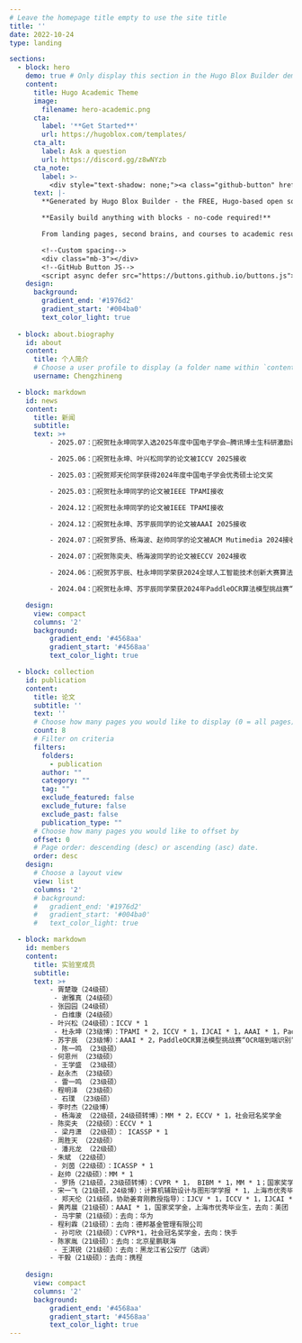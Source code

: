 ```yaml
---
# Leave the homepage title empty to use the site title
title: ''
date: 2022-10-24
type: landing

sections:
  - block: hero
    demo: true # Only display this section in the Hugo Blox Builder demo site
    content:
      title: Hugo Academic Theme
      image:
        filename: hero-academic.png
      cta:
        label: '**Get Started**'
        url: https://hugoblox.com/templates/
      cta_alt:
        label: Ask a question
        url: https://discord.gg/z8wNYzb
      cta_note:
        label: >-
          <div style="text-shadow: none;"><a class="github-button" href="https://github.com/HugoBlox/hugo-blox-builder" data-icon="octicon-star" data-size="large" data-show-count="true" aria-label="Star">Star Hugo Blox Builder</a></div><div style="text-shadow: none;"><a class="github-button" href="https://github.com/HugoBlox/theme-academic-cv" data-icon="octicon-star" data-size="large" data-show-count="true" aria-label="Star">Star the Academic template</a></div>
      text: |-
        **Generated by Hugo Blox Builder - the FREE, Hugo-based open source website builder trusted by 500,000+ sites.**

        **Easily build anything with blocks - no-code required!**

        From landing pages, second brains, and courses to academic resumés, conferences, and tech blogs.

        <!--Custom spacing-->
        <div class="mb-3"></div>
        <!--GitHub Button JS-->
        <script async defer src="https://buttons.github.io/buttons.js"></script>
    design:
      background:
        gradient_end: '#1976d2'
        gradient_start: '#004ba0'
        text_color_light: true
  
  - block: about.biography
    id: about
    content:
      title: 个人简介
      # Choose a user profile to display (a folder name within `content/authors/`)
      username: Chengzhineng

  - block: markdown
    id: news
    content:
      title: 新闻
      subtitle: 
      text: >+
          - 2025.07：🎉祝贺杜永坤同学入选2025年度中国电子学会—腾讯博士生科研激励计划

          - 2025.06：🎉祝贺杜永坤、叶兴松同学的论文被ICCV 2025接收

          - 2025.03：🎉祝贺郑天伦同学获得2024年度中国电子学会优秀硕士论文奖

          - 2025.03：🎉祝贺杜永坤同学的论文被IEEE TPAMI接收

          - 2024.12：🎉祝贺杜永坤同学的论文被IEEE TPAMI接收

          - 2024.12：🎉祝贺杜永坤、苏宇辰同学的论文被AAAI 2025接收

          - 2024.07：🎉祝贺罗扬、杨海波、赵帅同学的论文被ACM Mutimedia 2024接收

          - 2024.07：🎉祝贺陈奕夫、杨海波同学的论文被ECCV 2024接收

          - 2024.06：🎉祝贺苏宇辰、杜永坤同学荣获2024全球人工智能技术创新大赛算法挑战赛“无人机视角下的双光目标检测”赛道一等奖

          - 2024.04：🎉祝贺杜永坤、苏宇辰同学荣获2024年PaddleOCR算法模型挑战赛“OCR端到端识别”赛道冠军

    design:
      view: compact
      columns: '2'
      background:
          gradient_end: '#4568aa'
          gradient_start: '#4568aa'
          text_color_light: true

  - block: collection
    id: publication
    content:
      title: 论文 
      subtitle: ''
      text: ''
      # Choose how many pages you would like to display (0 = all pages)
      count: 8
      # Filter on criteria
      filters:
        folders:
          - publication
        author: ""
        category: ""
        tag: ""
        exclude_featured: false
        exclude_future: false
        exclude_past: false
        publication_type: ""
      # Choose how many pages you would like to offset by
      offset: 0
      # Page order: descending (desc) or ascending (asc) date.
      order: desc
    design:
      # Choose a layout view
      view: list
      columns: '2'
      # background:
      #   gradient_end: '#1976d2'
      #   gradient_start: '#004ba0'
      #   text_color_light: true

  - block: markdown
    id: members
    content:
      title: 实验室成员
      subtitle: 
      text: >+  
          - 胥楚璇（24级硕）
           - 谢雅真（24级硕）
          - 张园园（24级硕）
           - 白维康（24级硕）
          - 叶兴松（24级硕）：ICCV * 1
           - 杜永坤（23级博）：TPAMI * 2，ICCV * 1，IJCAI * 1，AAAI * 1，PaddleOCR算法模型挑战赛“OCR端到端识别”赛道冠军，2024全球人工智能技术创新挑战赛一等奖
          - 苏宇辰 （23级博）：AAAI * 2，PaddleOCR算法模型挑战赛“OCR端到端识别”赛道冠军，2024全球人工智能技术创新挑战赛一等奖
           - 陈一鸣 （23级硕）
          - 何恩州 （23级硕）
           - 王学盛 （23级硕）
          - 赵永杰 （23级硕）
           - 雷一鸣 （23级硕）
          - 程明泽 （23级硕）
           - 石璞 （23级硕）
          - 李时杰（22级博）
           - 杨海波 （22级硕，24级硕转博）：MM * 2，ECCV * 1，社会冠名奖学金
          - 陈奕夫 （22级硕）：ECCV * 1
           - 梁月潇 （22级硕）： ICASSP * 1
          - 周胜天 （22级硕）
           - 潘兆龙 （22级硕）
          - 朱斌 （22级硕）
           - 刘茵（22级硕）：ICASSP * 1
          - 赵帅（22级硕）：MM * 1
           - 罗扬（21级硕，23级硕转博）：CVPR * 1， BIBM * 1，MM * 1；国家奖学金
          - 宋一飞（21级硕，24级博）：计算机辅助设计与图形学学报 * 1，上海市优秀毕业生
           - 郑天伦（21级硕，协助姜育刚教授指导）：IJCV * 1，ICCV * 1，IJCAI * 1；国家奖学金，上海市优秀毕业生，中国电子学会优秀硕士论文奖，去向：宁波市公务员
          - 黄丙晨（21级硕）：AAAI * 1，国家奖学金，上海市优秀毕业生，去向：美团
           - 马宇蒙（21级硕）：去向：华为
          - 程利霖（21级硕）：去向：德邦基金管理有限公司
           - 孙可欣（21级硕）：CVPR*1，社会冠名奖学金，去向：快手
          - 陈家胤（21级硕）：去向：北京星鹏联海
           - 王淇锐（21级硕）：去向：黑龙江省公安厅（选调）
          - 干毅（21级硕）：去向：携程
          
    design:
      view: compact
      columns: '2'
      background:
          gradient_end: '#4568aa'
          gradient_start: '#4568aa'
          text_color_light: true
---
```

